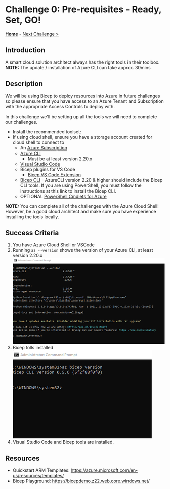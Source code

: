 # Challenge 0: Pre-requisites - Ready, Set, GO! 

**[Home](../README.md)** - [Next Challenge >](./Bicep-Challenge-01.md)

## Introduction

A smart cloud solution architect always has the right tools in their toolbox. 
**NOTE:** The update / installation of Azure CLI can take approx. 30mins
## Description

We will be using Bicep to deploy resources into Azure in future challenges so please ensure that you have access to an Azure Tenant and Subscription with the appropriate Access Controls to deploy with. 

In this challenge we'll be setting up all the tools we will need to complete our challenges.

- Install the recommended toolset:
- If using cloud shell, ensure you have a storage account created for cloud shell to connect to
  - An [Azure Subscription](https://azure.microsoft.com/en-us/free/)
  - [Azure CLI](https://docs.microsoft.com/en-us/cli/azure/install-azure-cli)
    - Must be at least version 2.20.x
  - [Visual Studio Code](https://code.visualstudio.com/)
  - Bicep plugins for VS Code
    - [Bicep VS Code Extension](https://marketplace.visualstudio.com/items?itemName=ms-azuretools.vscode-bicep)
   - [Bicep CLI](https://docs.microsoft.com/en-us/azure/azure-resource-manager/bicep/install) - AzureCLI version 2.20 & higher should include the Bicep CLI tools.  If you are using PowerShell, you must follow the instructions at this link to install the Bicep CLI.
   - OPTIONAL [PowerShell Cmdlets for Azure](https://docs.microsoft.com/en-us/powershell/azure/install-az-ps?view=azps-6.4.0)


**NOTE:** You can complete all of the challenges with the Azure Cloud Shell!  However, be a good cloud architect and make sure you have experience installing the tools locally.

## Success Criteria

1. You have Azure Cloud Shell or VSCode
2. Running `az --version` shows the version of your Azure CLI, at least version 2.20.x
![](Resources\Bicep-Challenge-00\cli_version_check.png)
3. Bicep tolls installed
![](Resources\Bicep-Challenge-00\bicep_cli_check.png)
4. Visual Studio Code and Bicep tools are installed.

## Resources

  -	Quickstart ARM Templates: https://azure.microsoft.com/en-us/resources/templates/
  -	Bicep Playground: https://bicepdemo.z22.web.core.windows.net/ 
